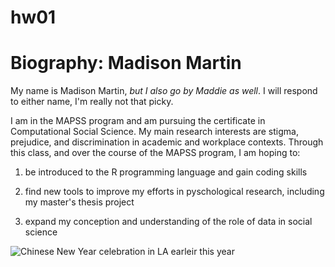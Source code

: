 # hw01
# Biography: Madison Martin
My name is Madison Martin, 
*but I also go by Maddie as well*.
I will respond to either name, I'm really not that picky. 
 
I am in the MAPSS program and am pursuing the certificate in Computational Social Science.
My main research interests are stigma, prejudice, and discrimination in academic and workplace contexts.
Through this class, and over the course of the MAPSS program, I am hoping to:

1. be introduced to the R programming language and gain coding skills 

2. find new tools to improve my efforts in pyschological research, including my master's thesis project 

3. expand my conception and understanding of the role of data in social science 

![Chinese New Year celebration in LA earleir this year](https://scontent-ort2-2.xx.fbcdn.net/v/t1.0-9/52328253_2646248942057291_7498796436759248896_o.jpg?_nc_cat=106&_nc_oc=AQnPPaILyeCG2zs9lAAXRqh9dV3H_9-J6VoGoggEtUMUUt5Ys9o5wc7Z_uaoNf7DO7g&_nc_ht=scontent-ort2-2.xx&oh=71ec929b4db32cbf0d5025dc184a68a5&oe=5E394BD2)


